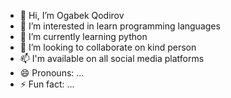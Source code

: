 - 👋 Hi, I’m Ogabek Qodirov 
- 👀 I’m interested in learn programming languages
- 🌱 I’m currently learning python 
- 💞️ I’m looking to collaborate on kind person
- 📫 I'm available on all social media platforms
- 😄 Pronouns: ...
- ⚡ Fun fact: ...

<!---
ogabek1574/ogabek1574 is a ✨ special ✨ repository because its `README.md` (this file) appears on your GitHub profile.
You can click the Preview link to take a look at your changes.
--->

